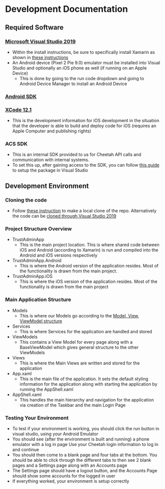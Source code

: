 # Development Documentation
## Required Software
### [Microsoft Visual Studio 2019](https://visualstudio.microsoft.com/downloads/)
- Within the install instructions, be sure to specifically install Xamarin as shown in [these instructions](https://docs.microsoft.com/en-us/xamarin/get-started/installation/windows)
- An Android device (Pixel 2 Pie 9.0) emulator must be installed into Visual Studio and optionally an iOS phone as well (if running on an Apple Device)
	- This is done by going to the run code dropdown and going to Android Device Manager to install an Android Device
### [Android SDK](https://developer.android.com/studio)
### [XCode 12.1](https://developer.apple.com/xcode/)
 - This is the development information for iOS development in the situation that the developer is able to build and deploy code for iOS (requires an Apple Computer and publishing rights)
### ACS SDK
- This is an internal SDK provided to us for Cheetah API calls and communication with internal systems.
- To set this up, after gaining access to the SDK, you can follow [this guide](https://docs.microsoft.com/en-us/nuget/quickstart/install-and-use-a-package-in-visual-studio) to setup the package in Visual Studio
## Development Environment
### Cloning the code
- Follow [these instruction](https://support.atlassian.com/bitbucket-cloud/docs/clone-a-repository/) to make a local clone of the repo. Alternatively the code can be [cloned through Visual Studio 2019](https://docs.microsoft.com/en-us/visualstudio/get-started/tutorial-open-project-from-repo?view=vs-2019)
### Project Structure Overview
 - TrustAdminApp
	 - This is the main project location. This is where shared code between iOS and Android (according to Xamarin) is run and compiled into the Android and iOS versions respectively 
- TrustAdminApp.Android
	 - This is where the Android version of the application resides. Most of the functionality is drawn from the main project.
- TrustAdminApp.iOS
	 - This is where the iOS version of the application resides. Most of the functionality is drawn from the main project
### Main Application Structure
- Models
	- This is where our Models go according to the [Model, View, ViewModel structure](https://en.wikipedia.org/wiki/Model%E2%80%93view%E2%80%93viewmodel)
- Services
	- This is where Services for the application are handled and stored
- ViewModels
	- This contains a View Model for every page along with a BaseViewModel which gives general structure to the other ViewModels
- Views
	- This is where the Main Views are written and stored for the application
- App.xaml
	- This is the main file of the application. It sets the default styling information for the application along with starting the application by running the AppShell.xaml
- AppShell.xaml
	- This handles the main hierarchy and navigation for the application via creation of the Taskbar and the main Login Page
### Testing Your Environment
- To test if your environment is working, you should click the run button in visual studio, using your Android Emulator
- You should see (after the environment is built and running) a phone emulator with a log in page Use your Cheetah login information to log in and continue
-  You should then come to a blank page and four tabs at the bottom. You should be able to click through the different tabs to then see 2 blank pages and a Settings page along with an Accounts page
- The Settings page should have a logout button, and the Accounts Page should show some accounts for the logged in user
- If everything worked, your environment is setup correctly
